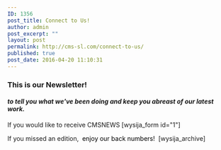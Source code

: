 ```yaml
---
ID: 1356
post_title: Connect to Us!
author: admin
post_excerpt: ""
layout: post
permalink: http://cms-sl.com/connect-to-us/
published: true
post_date: 2016-04-20 11:10:31
---
```

<h3>This is our Newsletter!</h3>
<h4 style="text-align: left;"><em>to tell you what we've been doing and keep you abreast of our latest work.</em></h4>
<p style="text-align: left;">If you would like to receive CMSNEWS
[wysija_form id="1"]</p>
<p style="text-align: left;">If you missed an edition, <span style="color: #000000;"> enjoy our back numbers! </span>
[wysija_archive]</p>